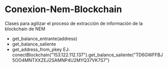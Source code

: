 # Conexion-Nem-Blockchain
Clases para agilizar el proceso de extracción de información de la blockchain de NEM
- get_balance_entrante(address)
- get_balance_saliente
- get_address_from_pkey
EJ: conectBlockchain("153.122.112.137").get_balance_saliente("TD6GWFFBJ5OO4MNTXXZEJ2SAMNP4U2MYQ37VK7S7")
